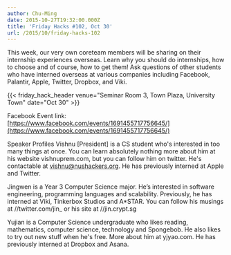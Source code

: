 ```yaml
---
author: Chu-Ming
date: 2015-10-27T19:32:00.000Z
title: 'Friday Hacks #102, Oct 30'
url: /2015/10/friday-hacks-102
---
```


This week, our very own coreteam members will be sharing on their internship experiences overseas. Learn why you should do internships, how to choose and of course, how to get them! Ask questions of other students who have interned overseas at various companies including Facebook, Palantir, Apple, Twitter, Dropbox, and Viki.

{{< friday_hack_header venue="Seminar Room 3, Town Plaza, University Town" date="Oct 30" >}}

Facebook Event link: [https://www.facebook.com/events/1691455717756645/](https://www.facebook.com/events/1691455717756645/)

Speaker Profiles
Vishnu [President] is a CS student who's interested in too many things at once. You can learn absolutely nothing more about him at his website vishnuprem.com, but you can follow him on twitter. He's contactable at vishnu@nushackers.org. He has previously interned at Apple and Twitter.

Jingwen is a Year 3 Computer Science major. He’s interested in software engineering, programming languages and scalability. Previously, he has interned at Viki, Tinkerbox Studios and A*STAR. You can follow his musings at //twitter.com/jin_ or his site at //jin.crypt.sg

Yujian is a Computer Science undergraduate who likes reading, mathematics, computer science, technology and Spongebob. He also likes to try out new stuff when he's free. More about him at yjyao.com. He has previously interned at Dropbox and Asana.
